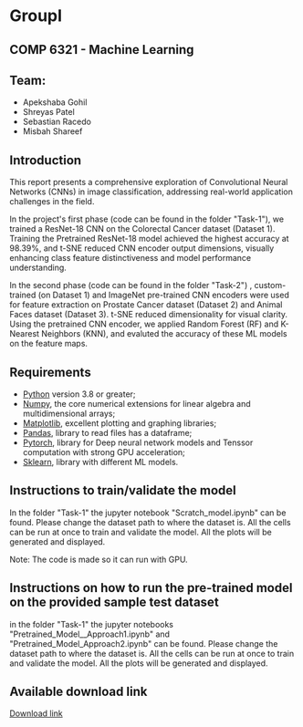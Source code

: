 # GroupI
## COMP 6321 - Machine Learning

## Team:
- Apekshaba Gohil
- Shreyas Patel
- Sebastian Racedo
- Misbah Shareef

## Introduction

This report presents a comprehensive exploration of Convolutional Neural Networks (CNNs) in image classification, addressing real-world application challenges in the field.

In the project's first phase (code can be found in the folder "Task-1"), we trained a ResNet-18 CNN on the Colorectal Cancer dataset (Dataset 1). Training the Pretrained ResNet-18 model achieved the highest accuracy at 98.39\%, and t-SNE reduced CNN encoder output dimensions, visually enhancing class feature distinctiveness and model performance understanding.
 
In the second phase (code can be found in the folder "Task-2") , custom-trained (on Dataset 1) and ImageNet pre-trained CNN encoders were used for feature extraction on Prostate Cancer dataset (Dataset 2) and Animal Faces dataset (Dataset 3). t-SNE reduced dimensionality for visual clarity. Using the pretrained CNN encoder, we applied Random Forest (RF) and K-Nearest Neighbors (KNN), and evaluted the accuracy of these ML models on the feature maps.

## Requirements 
* [Python](http://www.python.org) version 3.8 or greater;
* [Numpy](http://www.numpy.org), the core numerical extensions for linear algebra and multidimensional arrays;
* [Matplotlib](http://matplotlib.sf.net), excellent plotting and graphing libraries;
* [Pandas](http://pandas.pydata.org/), library to read files has a dataframe;
* [Pytorch](https://pytorch.org/docs/stable/torch.html), library for Deep neural network models and Tenssor computation with strong GPU acceleration;
* [Sklearn](https://scikit-learn.org/stable/), library with different ML models.

## Instructions to train/validate the model
In the folder "Task-1" the jupyter notebook "Scratch_model.ipynb" can be found. Please change the dataset path to where the dataset is. All the cells can be run at once to train and validate the model. All the plots will be generated and displayed. 

Note: The code is made so it can run with GPU.

## Instructions on how to run the pre-trained model on the provided sample test dataset
in the folder "Task-1" the jupyter notebooks "Pretrained_Model__Approach1.ipynb" and "Pretrained_Model_Approach2.ipynb" can be found. Please change the dataset path to where the dataset is. All the cells can be run at once to train and validate the model. All the plots will be generated and displayed. 

## Available download link

[Download link](https://www.google.com/)